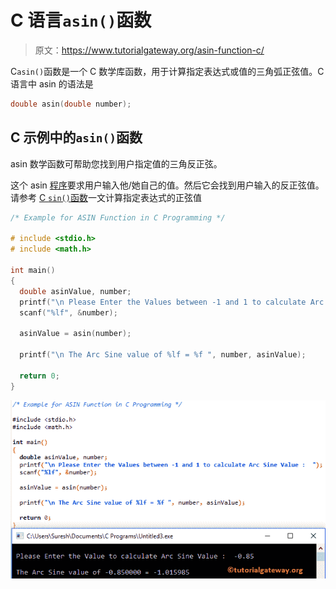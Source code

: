 # C 语言`asin()`函数

> 原文：<https://www.tutorialgateway.org/asin-function-c/>

C`asin()`函数是一个 C 数学库函数，用于计算指定表达式或值的三角弧正弦值。C 语言中 asin 的语法是

```c
double asin(double number);
```

## C 示例中的`asin()`函数

asin 数学函数可帮助您找到用户指定值的三角反正弦。

这个 asin [程序](https://www.tutorialgateway.org/c-programming-examples/)要求用户输入他/她自己的值。然后它会找到用户输入的反正弦值。请参考 [C `sin()`函数](https://www.tutorialgateway.org/sin-function-in-c/)一文计算指定表达式的正弦值

```c
/* Example for ASIN Function in C Programming */

# include <stdio.h>
# include <math.h>

int main()
{
  double asinValue, number;
  printf("\n Please Enter the Values between -1 and 1 to calculate Arc Sine Value :  ");
  scanf("%lf", &number);

  asinValue = asin(number);

  printf("\n The Arc Sine value of %lf = %f ", number, asinValue);

  return 0;
}
```

![ASIN Function in C Programming 1](img/ca46af5798e47d5652332f0a230c762b.png)